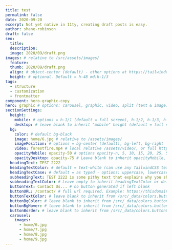 ```yaml
---
title: test
permalink: false
date: 2020-09-20
excerpt: Not yet native in 11ty, creating draft posts is easy.
author: shane-robinson
draft: false
seo:
  title:
  description:
  image: 2020/09/draft.png
images: # relative to /src/assets/images/
  feature:
  thumb: 2020/09/draft.png
  align: # object-center (default) - other options at https://tailwindcss.com/docs/object-position
  height: # optional. Default = h-48 md:h-1/3
tags:
  - structure
  - customization
  - frontmatter
component: hero-graphic-copy
hero: graphic # options: carousel, graphic, video, split (text & image)
sectionSettings:
  height:
    mobile: # options = h-1/1 (default = full screen), h-1/2, h-1/3, h-3/4, h-9/10, h-48 (12rem, 192px), h-56 (14rem, 224px), h-64 (16rem, 256px)
    desktop: # leave blank to inherit "mobile" height (default = full screen)
  bg:
    color: # default bg-black
    image: home/6.jpg # relative to /assets/images/
    imagePosition: # options = bg-center (default), bg-left, bg-right
    video: forestfire.mp4 # local relative /assets/video/, or full https://... if remote?
    opacityMobile: opacity-50 # options opacity-n, 5, 10, 15, 20, 25, 50, 75, 100 (default)
    opacityDesktop: opacity-75 # Leave blank to inherit opacityMobile, use same options as opacityMobile
  headingText: TEST 2222
  headingTextColor: # default = text-white (can use any TailwindCSS text-[color]-[xxx])
  headingTextCase: # default = as typed - options: uppercase, lowercase, capitalize
  subheadingText: TEST 2222 is some pithy text that explains why you should hire us without reading any further... Or is it farther?
  subheadingTextColor: # Leave empty to inherit headingTextColor or default (text-white) or use any text-[color]-[xxx]
  buttonText: Contact Us... # no button generated if left blank
  buttonURL: /contact/ # full url required. Example: https://thisdomain.com/somepage/
  buttonTextColor: # leave blank to inherit from /src/_data/colors.buttonCustom or buttonDefault
  buttonBgColor: # leave blank to inherit from /src/_data/colors.buttonCustom.bg or buttonDefault.bg
  buttonBgHover: # leave blank to inherit from /src/_data/colors.buttonCustom.bgHover or buttonDefault.bgHover
  buttonBorder: # leave blank to inherit from /src/_data/colors.buttonCustom.border or buttonDefault.border
  carousel:
    images:
      - home/6.jpg
      - home/7.jpg
      - home/8.jpg
      - home/9.jpg
---
```


